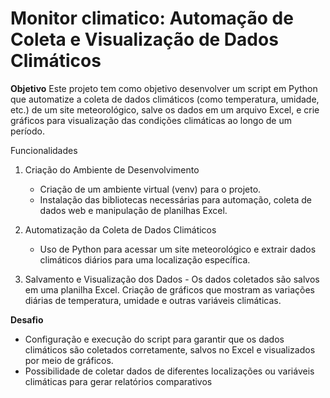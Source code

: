 # Monitor climatico: Automação de Coleta e Visualização de Dados Climáticos

**Objetivo**
Este projeto tem como objetivo desenvolver um script em Python que automatize a coleta de dados climáticos (como temperatura, umidade, etc.) de um site meteorológico, salve os dados em um arquivo Excel, e crie gráficos para visualização das condições climáticas ao longo de um período.

Funcionalidades
  1. Criação do Ambiente de Desenvolvimento
     - Criação de um ambiente virtual (venv) para o projeto.
     -  Instalação das bibliotecas necessárias para automação, coleta de dados web e manipulação de planilhas Excel.
       
  2. Automatização da Coleta de Dados Climáticos
     - Uso de Python para acessar um site meteorológico e extrair dados climáticos diários para uma localização específica.
       
  3. Salvamento e Visualização dos Dados
    - Os dados coletados são salvos em uma planilha Excel.
     Criação de gráficos que mostram as variações diárias de temperatura, umidade e outras variáveis climáticas.
     
**Desafio**
- Configuração e execução do script para garantir que os dados climáticos são coletados corretamente, salvos no Excel e visualizados por meio de gráficos.
- Possibilidade de coletar dados de diferentes localizações ou variáveis climáticas para gerar relatórios comparativos
